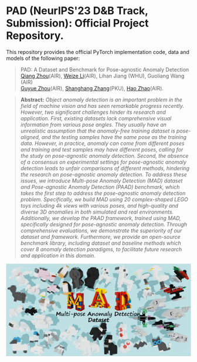 # PAD (NeurlPS'23 D&B Track, Submission): Official Project Repository.   
This repository provides the official PyTorch implementation code, data and models of the following paper:
> PAD: A Dataset and Benchmark for Pose-agnostic Anomaly Detection   
> [Qiang Zhou](https://scholar.google.com/citations?user=CMYTxUEAAAAJ&hl=en)(AIR), [Weize Li](https://ericlee0224.github.io/)(AIR), Lihan Jiang (WHU), Guoliang Wang (AIR)   
> [Guyue Zhou](https://air.tsinghua.edu.cn/en/info/1046/1196.htm)(AIR), [Shanghang Zhang](https://www.shanghangzhang.com/)(PKU), [Hao Zhao](https://sites.google.com/view/fromandto)(AIR). <br>

> **Abstract:** 
*Object anomaly detection is an important problem in the field of machine vision and has seen remarkable progress recently. However, two significant challenges hinder its research and application. First, existing datasets lack comprehensive visual information from various pose angles. They usually have an unrealistic assumption that the anomaly-free training dataset is pose-aligned, and the testing samples have the same pose as the training data. However, in practice, anomaly can come from different poses and training and test samples may have different poses, calling for the study on pose-agnostic anomaly detection. Second, the absence of a consensus on experimental settings for pose-agnostic anomaly detection leads to unfair comparisons of different methods, hindering the research on pose-agnostic anomaly detection. To address these issues, we introduce Multi-pose Anomaly Detection (MAD) dataset and Pose-agnostic Anomaly Detection (PAAD) benchmark, which takes the first step to address the pose-agnostic anomaly detection problem. Specifically, we build MAD using 20 complex-shaped LEGO toys including 4k views with various poses, and high-quality and diverse 3D anomalies in both simulated and real environments. Additionally, we develop the PAAD framework, trained using MAD, specifically designed for pose-agnostic anomaly detection. Through comprehensive evaluations, we demonstrate the superiority of our dataset and framework. Furthermore, we provide an open-source benchmark library, including dataset and baseline methods which cover 8 anomaly detection paradigms, to facilitate future research and application in this domain.*<br>

<p align="center">
  <img src="assets/teaser(a).png" />
</p>

